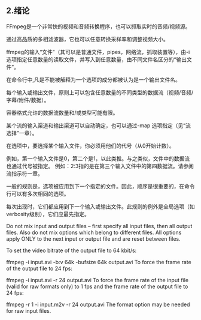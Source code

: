 2.绪论 
------
FFmpeg是一个非常快的视频和音频转换程序，也可以抓取实时的音频/视频源。

通过高品质的多相滤波器，它也可以任意转换采样率和调整视频大小。 

ffmpeg的输入“文件”（其可以是普通文件，pipes，网络流，抓取装置等），由-i选项指定任意数量的读取文件，并写入到任意数量，由不同文件名区分的“输出文件”。

在命令行中,凡是不能被解释为一个选项的成分都被认为是一个输出文件名。 

每个输入或输出文件，原则上可以包含任意数量的不同类型的数据流（视频/音频/字幕/附件/数据）。

容器格式允许的数据流数量和/或类型可能有限。

某个流的输入渠道和输出渠道可以自动确定，也可以通过-map 选项指定（见“流选择”一章）。

在选项中，要选择某个输入文件，你必须用他们的代号（从0开始计数）。

例如，第一个输入文件是0，第二个是1，以此类推。与之类似，文件中的数据流也通过代号被指定。
例如：2:3指的是在第三个输入文件中的第四数据流。请参阅流指示符一章。 

一般的规则是，选项被应用到下一个指定的文件。因此，顺序是很重要的，在命令行可以有多次相同的选项。

每次出现时，它们都应用到下一个输入或输出文件。此规则的例外是全局选项（如 verbosity级别），它们应最先指定。 


Do not mix input and output files – first specify all input files, then all output files. Also do not mix options which belong to different files. All options apply ONLY to the next input or output file and are reset between files.

To set the video bitrate of the output file to 64 kbit/s:
   
ffmpeg -i input.avi -b:v 64k -bufsize 64k output.avi
To force the frame rate of the output file to 24 fps:
 	
ffmpeg -i input.avi -r 24 output.avi
To force the frame rate of the input file (valid for raw formats only) to 1 fps and the frame rate of the output file to 24 fps:
 	
ffmpeg -r 1 -i input.m2v -r 24 output.avi
The format option may be needed for raw input files.
